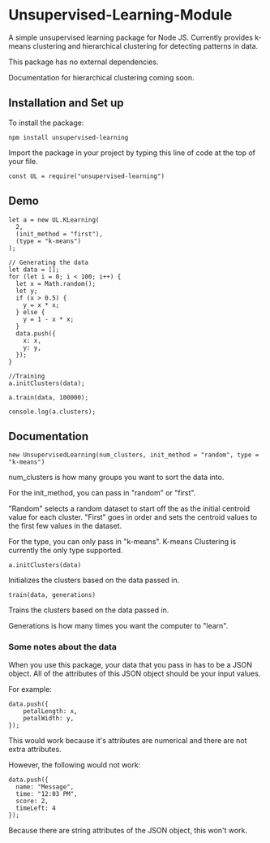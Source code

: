 # Unsupervised-Learning-Module
A simple unsupervised learning package for Node JS. Currently provides k-means clustering and hierarchical clustering for detecting patterns in data.

This package has no external dependencies.

Documentation for hierarchical clustering coming soon.


## Installation and Set up

To install the package:
```
npm install unsupervised-learning
```

Import the package in your project by typing this line of code at the top of your file.

```
const UL = require("unsupervised-learning")
```


## Demo

```
let a = new UL.KLearning(
  2,
  (init_method = "first"),
  (type = "k-means")
);

// Generating the data
let data = [];
for (let i = 0; i < 100; i++) {
  let x = Math.random();
  let y;
  if (x > 0.5) {
    y = x * x;
  } else {
    y = 1 - x * x;
  }
  data.push({
    x: x,
    y: y,
  });
}

//Training
a.initClusters(data);

a.train(data, 100000);

console.log(a.clusters);
```

## Documentation

```new UnsupervisedLearning(num_clusters, init_method = "random", type = "k-means")```

num_clusters is how many groups you want to sort the data into.

For the init_method, you can pass in "random" or "first".

"Random" selects a random dataset to start off the as the initial centroid value for each cluster.
"First" goes in order and sets the centroid values to the first few values in the dataset.

For the type, you can only pass in "k-means". K-means Clustering is currently the only type supported.


```
a.initClusters(data)
```

Initializes the clusters based on the data passed in.

```
train(data, generations)
```

Trains the clusters based on the data passed in.

Generations is how many times you want the computer to "learn".


### Some notes about the data

When you use this package, your data that you pass in has to be a JSON object. All of the attributes of this JSON object should be your input values.

For example:

```
data.push({
    petalLength: x,
    petalWidth: y,
});
```

This would work because it's attributes are numerical and there are not extra attributes.

However, the following would not work:

```
data.push({
  name: "Message",
  time: "12:03 PM",
  score: 2,
  timeLeft: 4
});
```

Because there are string attributes of the JSON object, this won't work.
